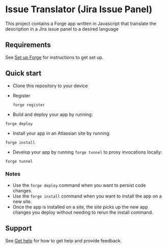 # Issue Translator (Jira Issue Panel)

This project contains a Forge app written in Javascript that translate the description in a Jira issue panel to a desired language 

## Requirements

See [Set up Forge](https://developer.atlassian.com/platform/forge/set-up-forge/) for instructions to get set up.

## Quick start

- Clone this repository to your device

- Register
  ```
  forge register
  ```

- Build and deploy your app by running:
```
forge deploy
```

- Install your app in an Atlassian site by running:
```
forge install
```

- Develop your app by running `forge tunnel` to proxy invocations locally:
```
forge tunnel
```

### Notes
- Use the `forge deploy` command when you want to persist code changes.
- Use the `forge install` command when you want to install the app on a new site.
- Once the app is installed on a site, the site picks up the new app changes you deploy without needing to rerun the install command.

## Support

See [Get help](https://developer.atlassian.com/platform/forge/get-help/) for how to get help and provide feedback.
